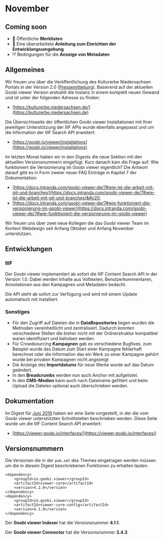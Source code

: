 # November

## Coming soon

* :bookmark: Öffentliche **Merklisten**
* :pencil: Eine überarbeitete **Anleitung zum Einrichten der Entwicklungsumgebung**
* :interrobang: Bedingungen für die **Anzeige von Metadaten**

## Allgemeines

Wir freuen uns über die Veröffentlichung des Kulturerbe Niedersachsen Portals in der Version 2.0 ([Pressemitteilung](https://www.mwk.niedersachsen.de/startseite/aktuelles/presseinformationen/kulturerbe-niedersachsen-de-2-0-181282.html9)). Basierend auf der aktuellen Goobi viewer Version erstrahlt die Instanz in einem komplett neuen Gewand und ist unter der folgenden Adresse zu finden:

* [https://kulturerbe.niedersachsen.de/](https://kulturerbe.niedersachsen.de)

Die Übersichtsseite der öffentlichen Goobi viewer Installationen mit Ihrer jeweiligen Unterstützung der IIIF APIs wurde ebenfalls angepasst und um die Information der IIIF Search API erweitert:

* [https://goobi.io/viewer/installations](https://goobi.io/viewer/installations)

Im letzten Monat haben wir in den Digests die neue Sektion mit den aktuellen Versionsnummern eingefügt. Kurz danach kam die Frage auf: Wie funktioniert die Versionierung im Goobi viewer eigentlich? Die Antwort darauf gibt es in Form zweier neuer FAQ Einträge in Kapitel 7 der Dokumentation:

* [https://docs.intranda.com/goobi-viewer-de/7#wie-ist-die-arbeit-mit-git-und-branches](https://docs.intranda.com/goobi-viewer-de/7#wie-ist-die-arbeit-mit-git-und-branches)&#x20;
* [https://docs.intranda.com/goobi-viewer-de/7#wie-funktioniert-die-versionierung-im-goobi-viewer](https://docs.intranda.com/goobi-viewer-de/7#wie-funktioniert-die-versionierung-im-goobi-viewer)

Wir freuen uns über zwei neue Kollegen die das Goobi viewer Team im Kontext Webdesign seit Anfang Oktober und Anfang November unterstützen.

## Entwicklungen

### IIIF

Der Goobi viewer implementiert ab sofort die IIIF Content Search API in der Version 1.0. Dabei werden Inhalte aus Volltexten, Benutzerkommentaren, Annotationen aus den Kampagnen und Metadaten bedacht.

Die API steht ab sofort zur Verfügung und wird mit einem Update automatisch mit installiert.

### Sonstiges

* Für den Zugriff auf Dateien die in **DataRepositories** liegen wurden die Methoden vereinheitlicht und zentralisiert. Dadurch konnten verschiedene Stellen die bisher nicht mit der Ordnerstruktur kompatibel waren identifiziert und behoben werden.
* Für Crowdsourcing **Kampagnen** gab es verschiedene Bugfixes, zum Beispiel wurde das Datum zum Start einer Kampagne fehlerhaft berechnet oder die Information das ein Werk zu einer Kampagne gehört wurde bei privaten Kampagnen nicht angezeigt
* Die Anzeige des **Importdatums** für neue Werke wurde auf das Datum geändert.
* In den **Breadcrumbs** werden nun auch Anchor mit aufgelistet.
* In den **CMS-Medien** kann auch nach Dateiname gefiltert und beim Upload die Dateien optional auch überschrieben werden.

## Dokumentation

Im Digest für [Juni 2019](6.md#dokumentation) haben wir eine Seite vorgestellt, in der die vom Goobi viewer unterstützten Schnittstellen beschrieben werden. Diese Seite wurde um die IIIF Content Search API erweitert:

* [https://viewer.goobi.io/interfaces/](https://viewer.goobi.io/interfaces/)

## Versionsnummern

Die Versionen die in der `pom.xml` des Themes eingetragen werden müssen um die in diesem Digest beschriebenen Funktionen zu erhalten lauten:

```markup
<dependency>
    <groupId>io.goobi.viewer</groupId>
    <artifactId>viewer-core</artifactId>
    <version>4.2.0</version>
</dependency>
<dependency>
    <groupId>io.goobi.viewer</groupId>
    <artifactId>viewer-core-config</artifactId>
    <version>4.1.0</version>
</dependency>
```

Der **Goobi viewer Indexer** hat die Versionsnummer **4.1.1**.&#x20;

Der **Goobi viewer Connector** hat die Versionsnummer **3.4.3**.
